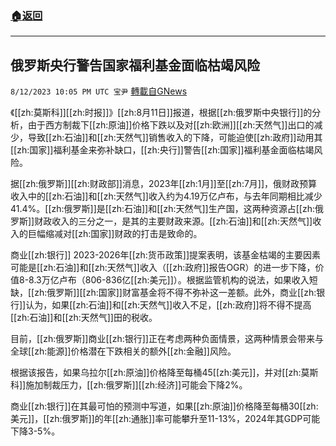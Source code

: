 ###  [:house:返回](README.md)
---


## 俄罗斯央行警告国家福利基金面临枯竭风险
`8/12/2023 10:05 PM UTC 宝尹` [轉載自GNews](https://gnews.org/articles/1548538)

《[[zh:莫斯科]][[zh:时报]]》[[zh:8月11日]]报道，根据[[zh:俄罗斯中央银行]]的分析，由于西方制裁下[[zh:原油]]价格下跌以及对[[zh:欧洲]][[zh:天然气]]出口的减少，导致[[zh:石油]]和[[zh:天然气]]销售收入的下降，可能迫使[[zh:政府]]动用其[[zh:国家]]福利基金来弥补缺口，[[zh:央行]]警告[[zh:国家]]福利基金面临枯竭风险。

据[[zh:俄罗斯]][[zh:财政部]]消息，2023年[[zh:1月]]至[[zh:7月]]，俄财政预算收入中的[[zh:石油]]和[[zh:天然气]]收入约为4.19万亿卢布，与去年同期相比减少41.4%。[[zh:俄罗斯]]是[[zh:石油]]和[[zh:天然气]]生产国，这两种资源占[[zh:俄罗斯]]财政收入的三分之一，是其的主要财政来源。[[zh:石油]]和[[zh:天然气]]收入的巨幅缩减对[[zh:国家]]财政的打击是致命的。

商业[[zh:银行]] 2023-2026年[[zh:货币政策]]提案表明，该基金枯竭的主要因素可能是[[zh:石油]]和[[zh:天然气]]收入（[[zh:政府]]报告OGR）的进一步下降，价值8-8.3万亿卢布（806-836亿[[zh:美元]]）。根据监管机构的说法，如果收入短缺，[[zh:俄罗斯]][[zh:国家]]财富基金将不得不弥补这一差额。此外，商业[[zh:银行]]认为，如果[[zh:石油]]和[[zh:天然气]]收入不足，[[zh:政府]]将不得不提高[[zh:石油]]和[[zh:天然气]]田的税收。

目前，[[zh:俄罗斯]]商业[[zh:银行]]正在考虑两种负面情景，这两种情景会带来与全球[[zh:能源]]价格潜在下跌相关的额外[[zh:金融]]风险。

根据该报告，如果乌拉尔[[zh:原油]]价格降至每桶45[[zh:美元]]，并对[[zh:莫斯科]]施加制裁压力，[[zh:俄罗斯]][[zh:经济]]可能会下降2%。

商业[[zh:银行]]在其最可怕的预测中写道，如果[[zh:原油]]价格降至每桶30[[zh:美元]]，[[zh:俄罗斯]]的年[[zh:通胀]]率可能攀升至11-13%，2024年其GDP可能下降3-5%。
